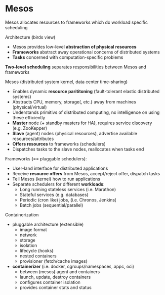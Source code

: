 # Mesos

Mesos allocates resources to frameworks which do workload specific scheduling

Architecture (birds view)

* Mesos provides low-level **abstraction of physical resources**
* **Frameworks** abstract away operational concerns of distributed systems
* **Tasks** concerned with computation-specific problems

**Two-level scheduling** separates responsibilities between Mesos and frameworks

Mesos (distributed system kernel, data center time-sharing)

- Enables dynamic **resource parititoning** (fault-tolerant elastic distributed systems)
- Abstracts CPU, memory, storage(, etc.) away from machines (physical/virtual)
- Understands primitivs of distributed computing, no intelligence on using these efficiently
- **Master** node (+ standby masters for HA), requires service discovery (e.g. ZooKepper)
- **Slave** (agent) nodes (physical resources), advertise available resources/attributes
- **Offers resources** to frameworks (schedulers)
- Dispatches tasks to the slave nodes, reallocates when tasks end

Frameworks (== pluggable schedulers):

* User-land interface for distributed applications
* Receive **resource offers** from Mesos, accept/reject offer, dispatch tasks
* Tell Mesos (kernel) how to run applications
* Separate schedulers for different **workloads**:
  - Long running stateless services (i.e. Marathon)
  - Stateful services (e.g. databases)
  - Periodic (cron like) jobs, (i.e. Chronos, Jenkins)
  - Batch jobs (sequential/parallel)

Containerization 

* pluggable architecture (extensible)
  - image format
  - network
  - storage
  - isolation
  - lifecycle (hooks)
  - nested containers
  - provisioner (fetch/cache images)
* **containerizer** (i.e. docker, cgroups/namespaces, appc, oci)
  - between (mesos) agent and containers
  - launch, update, destroy containers
  - configures container isolation
  - provides container stats and status




